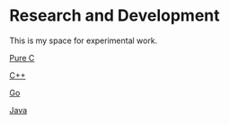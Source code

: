 # Research and Development

This is my space for experimental work.

[ Pure C ]( /clang )

[ C++ ]( /cxx )

[ Go ]( /golang )

[ Java ]( /java )
